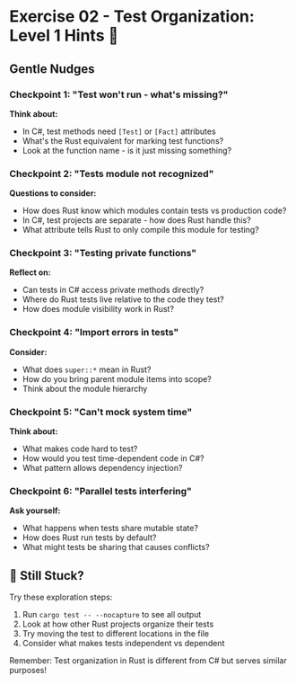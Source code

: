 # Exercise 02 - Test Organization: Level 1 Hints 🌱

## Gentle Nudges

### Checkpoint 1: "Test won't run - what's missing?"
**Think about:**
- In C#, test methods need `[Test]` or `[Fact]` attributes
- What's the Rust equivalent for marking test functions?
- Look at the function name - is it just missing something?

### Checkpoint 2: "Tests module not recognized"
**Questions to consider:**
- How does Rust know which modules contain tests vs production code?
- In C#, test projects are separate - how does Rust handle this?
- What attribute tells Rust to only compile this module for testing?

### Checkpoint 3: "Testing private functions"
**Reflect on:**
- Can tests in C# access private methods directly?
- Where do Rust tests live relative to the code they test?
- How does module visibility work in Rust?

### Checkpoint 4: "Import errors in tests"
**Consider:**
- What does `super::*` mean in Rust?
- How do you bring parent module items into scope?
- Think about the module hierarchy

### Checkpoint 5: "Can't mock system time"
**Think about:**
- What makes code hard to test?
- How would you test time-dependent code in C#?
- What pattern allows dependency injection?

### Checkpoint 6: "Parallel tests interfering"
**Ask yourself:**
- What happens when tests share mutable state?
- How does Rust run tests by default?
- What might tests be sharing that causes conflicts?

## 🤔 Still Stuck?

Try these exploration steps:
1. Run `cargo test -- --nocapture` to see all output
2. Look at how other Rust projects organize their tests
3. Try moving the test to different locations in the file
4. Consider what makes tests independent vs dependent

Remember: Test organization in Rust is different from C# but serves similar purposes!